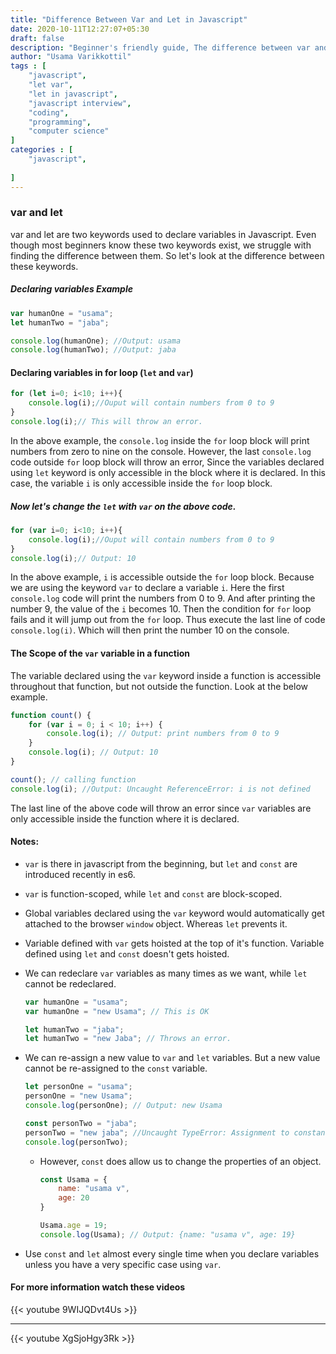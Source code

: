 ```yaml
---
title: "Difference Between Var and Let in Javascript"
date: 2020-10-11T12:27:07+05:30
draft: false
description: "Beginner's friendly guide, The difference between var and let keywords in javascript, Interview guide for beginners"
author: "Usama Varikkottil"
tags : [
    "javascript",
    "let var",
    "let in javascript",
    "javascript interview",
    "coding",
    "programming",
    "computer science"
]
categories : [
    "javascript",
    
]
---
```


### var and let

var and let are two keywords used to declare variables in Javascript. Even though most beginners know these two keywords exist, we struggle with finding the difference between them. So let's look at the difference between these keywords.

##### Declaring variables Example

```javascript
var humanOne = "usama";
let humanTwo = "jaba";

console.log(humanOne); //Output: usama
console.log(humanTwo); //Output: jaba
```

#### Declaring variables in for loop (`let` and `var`)

```javascript
for (let i=0; i<10; i++){
    console.log(i);//Ouput will contain numbers from 0 to 9
}
console.log(i);// This will throw an error.
```

In the above example, the ```console.log``` inside the ```for``` loop block will print numbers from zero to nine on the console. However, the last `console.log` code outside `for` loop block will throw an error, Since the variables declared using `let` keyword is only accessible in the block where it is declared. In this case, the variable `i` is only accessible inside the `for` loop block.

##### Now let's change the `let` with `var` on the above code.

```javascript
for (var i=0; i<10; i++){
    console.log(i);//Ouput will contain numbers from 0 to 9
}
console.log(i);// Output: 10
```

In the above example, `i` is accessible outside the `for` loop block. Because we are using the keyword `var` to declare a variable `i`. Here the first `console.log` code will print the numbers from 0 to 9. And after printing the number 9, the value of the `i` becomes 10. Then the condition for `for` loop fails and it will jump out from the `for` loop. Thus execute the last line of code `console.log(i)`. Which will then print the number 10 on the console.

#### The Scope of the `var` variable in a function

The variable declared using the `var` keyword inside a function is accessible throughout that function, but not outside the function. Look at the below example.

```javascript
function count() {
    for (var i = 0; i < 10; i++) {
        console.log(i); // Output: print numbers from 0 to 9
    }
    console.log(i); // Output: 10
}

count(); // calling function
console.log(i); //Output: Uncaught ReferenceError: i is not defined
```

The last line of the above code will throw an error since `var` variables are only accessible inside the function where it is declared.

#### Notes:

* `var` is there in javascript from the beginning, but `let` and `const` are introduced recently in es6.
* `var` is function-scoped, while `let` and `const` are block-scoped.
* Global variables declared using the `var` keyword would automatically get attached to the browser `window` object. Whereas `let` prevents it.
* Variable defined with `var` gets hoisted at the top of it's function. Variable defined using `let` and `const` doesn't gets hoisted.
* We can redeclare `var` variables as many times as we want, while `let` cannot be redeclared.
    ```javascript
    var humanOne = "usama";
    var humanOne = "new Usama"; // This is OK

    let humanTwo = "jaba";
    let humanTwo = "new Jaba"; // Throws an error.
    ```
* We can re-assign a new value to `var` and `let` variables. But a new value cannot be re-assigned to the `const` variable.

    ```javascript
    let personOne = "usama";
    personOne = "new Usama";
    console.log(personOne); // Output: new Usama

    const personTwo = "jaba";
    personTwo = "new jaba"; //Uncaught TypeError: Assignment to constant variable.
    console.log(personTwo);

    ```

    * However, `const` does allow us to change the properties of an object.
        ```javascript
        const Usama = {
            name: "usama v",
            age: 20
        }

        Usama.age = 19;
        console.log(Usama); // Output: {name: "usama v", age: 19}
        ```

* Use `const` and `let` almost every single time when you declare variables unless you have a very specific case using `var`.

#### For more information watch these videos



{{< youtube 9WIJQDvt4Us >}}

---

{{< youtube XgSjoHgy3Rk >}}
